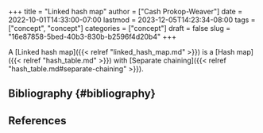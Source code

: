+++
title = "Linked hash map"
author = ["Cash Prokop-Weaver"]
date = 2022-10-01T14:33:00-07:00
lastmod = 2023-12-05T14:23:34-08:00
tags = ["concept", "concept"]
categories = ["concept"]
draft = false
slug = "16e87858-5bed-40b3-830b-b2596f4d20b4"
+++

A [Linked hash map]({{< relref "linked_hash_map.md" >}}) is a [Hash map]({{< relref "hash_table.md" >}}) with [Separate chaining]({{< relref "hash_table.md#separate-chaining" >}}).


## Bibliography {#bibliography}

## References

<style>.csl-entry{text-indent: -1.5em; margin-left: 1.5em;}</style><div class="csl-bib-body">
</div>
